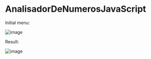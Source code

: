 # AnalisadorDeNumerosJavaScript
Initial menu:

![image](https://github.com/PedroSmaxY/AnalisadorDeNumerosJavaScript/assets/127573080/1220518f-cbcc-4841-a344-b2f4244f7917)

Result:

![image](https://github.com/PedroSmaxY/AnalisadorDeNumerosJavaScript/assets/127573080/6976d4e1-7531-4a73-ba71-1931df294ad4)

